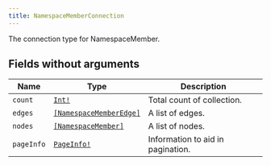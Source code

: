 ```yaml
---
title: NamespaceMemberConnection
---
```


The connection type for NamespaceMember.

## Fields without arguments

| Name | Type | Description |
|------|------|-------------|
| `count` | [`Int!`](../scalar/int.md) | Total count of collection. |
| `edges` | [`[NamespaceMemberEdge]`](../object/namespacememberedge.md) | A list of edges. |
| `nodes` | [`[NamespaceMember]`](../object/namespacemember.md) | A list of nodes. |
| `pageInfo` | [`PageInfo!`](../object/pageinfo.md) | Information to aid in pagination. |


